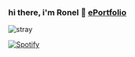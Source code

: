 ### hi there, i'm Ronel 👋 [ePortfolio](https://mojojoj0.github.io/)

![stray](https://media1.tenor.com/m/Y10r2fAk3rUAAAAC/stray-ps5.gif)
<!--
**MOJOJOJ0/MOJOJOJ0** is a ✨ _special_ ✨ repository because its `README.md` (this file) appears on your GitHub profile.

Here are some ideas to get you started:

- 🔭 I’m currently working on ...
- 🌱 I’m currently learning ...
- 👯 I’m looking to collaborate on ...
- 🤔 I’m looking for help with ...
- 💬 Ask me about ...
- 📫 How to reach me: ...
- 😄 Pronouns: ...
- ⚡ Fun fact: ...
-->


[![Spotify](https://novatorem-mojojoj0.vercel.app/api/spotify)](https://open.spotify.com/user/ronel.sajan)

